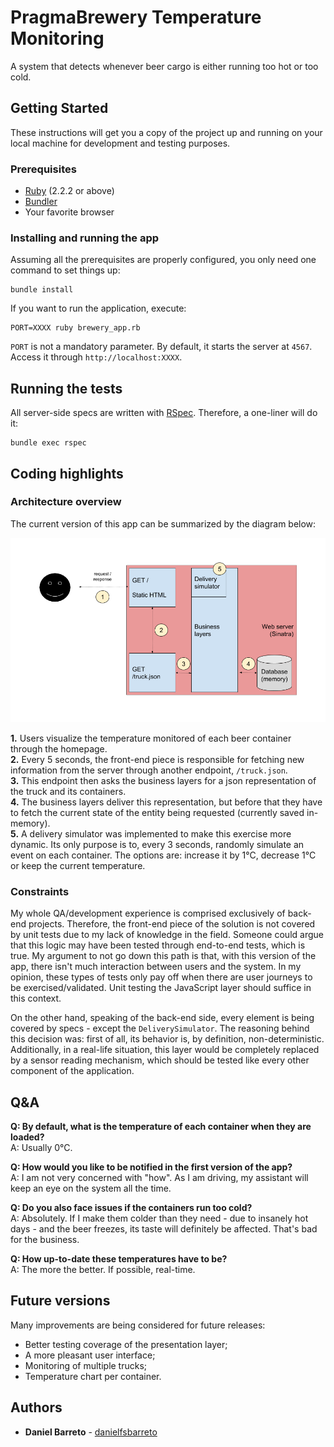 # PragmaBrewery Temperature Monitoring

A system that detects whenever beer cargo is either running too hot or too cold.

## Getting Started

These instructions will get you a copy of the project up and running on your local machine for development and testing purposes.

### Prerequisites

- [Ruby](https://www.ruby-lang.org/en/) (2.2.2 or above)
- [Bundler](https://bundler.io/)
- Your favorite browser

### Installing and running the app

Assuming all the prerequisites are properly configured, you only need one command to set things up:

```
bundle install
```

If you want to run the application, execute:

```
PORT=XXXX ruby brewery_app.rb
```

`PORT` is not a mandatory parameter. By default, it starts the server at `4567`. Access it through `http://localhost:XXXX`.

## Running the tests

All server-side specs are written with [RSpec](http://rspec.info/). Therefore, a one-liner will do it:

```
bundle exec rspec
```

## Coding highlights

### Architecture overview

The current version of this app can be summarized by the diagram below:

![High-level Schema](schema.png)

**1.** Users visualize the temperature monitored of each beer container through the homepage.  
**2.** Every 5 seconds, the front-end piece is responsible for fetching new information from the server through another endpoint, `/truck.json`.  
**3.** This endpoint then asks the business layers for a json representation of the truck and its containers.  
**4.** The business layers deliver this representation, but before that they have to fetch the current state of the entity being requested (currently saved in-memory).  
**5.** A delivery simulator was implemented to make this exercise more dynamic. Its only purpose is to, every 3 seconds, randomly simulate an event on each container. The options are: increase it by 1°C, decrease 1°C or keep the current temperature.

### Constraints

My whole QA/development experience is comprised exclusively of back-end projects. Therefore, the front-end piece of the solution is not covered by unit tests due to my lack of knowledge in the field. Someone could argue that this logic may have been tested through end-to-end tests, which is true. My argument to not go down this path is that, with this version of the app, there isn't much interaction between users and the system. In my opinion, these types of tests only pay off when there are user journeys to be exercised/validated. Unit testing the JavaScript layer should suffice in this context.

On the other hand, speaking of the back-end side, every element is being covered by specs - except the `DeliverySimulator`. The reasoning behind this decision was: first of all, its behavior is, by definition, non-deterministic. Additionally, in a real-life situation, this layer would be completely replaced by a sensor reading mechanism, which should be tested like every other component of the application.

## Q&A

**Q: By default, what is the temperature of each container when they are loaded?**  
A: Usually 0°C.

**Q: How would you like to be notified in the first version of the app?**  
A: I am not very concerned with "how". As I am driving, my assistant will keep an eye on the system all the time.

**Q: Do you also face issues if the containers run too cold?**  
A: Absolutely. If I make them colder than they need - due to insanely hot days - and the beer freezes, its taste will definitely be affected. That's bad for the business.

**Q: How up-to-date these temperatures have to be?**  
A: The more the better. If possible, real-time.

## Future versions

Many improvements are being considered for future releases:
- Better testing coverage of the presentation layer;
- A more pleasant user interface;
- Monitoring of multiple trucks;
- Temperature chart per container.

## Authors

* **Daniel Barreto** - [danielfsbarreto](https://github.com/danielfsbarreto)
